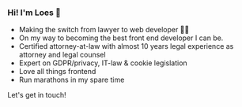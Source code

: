 ### Hi! I'm Loes 🖖

- Making the switch from lawyer to web developer 🚀✨ 
- On my way to becoming the best front end developer I can be.
- Certified attorney-at-law with almost 10 years legal experience as attorney and legal counsel
- Expert on GDPR/privacy, IT-law & cookie legislation
- Love all things frontend
- Run marathons in my spare time

Let's get in touch! 



